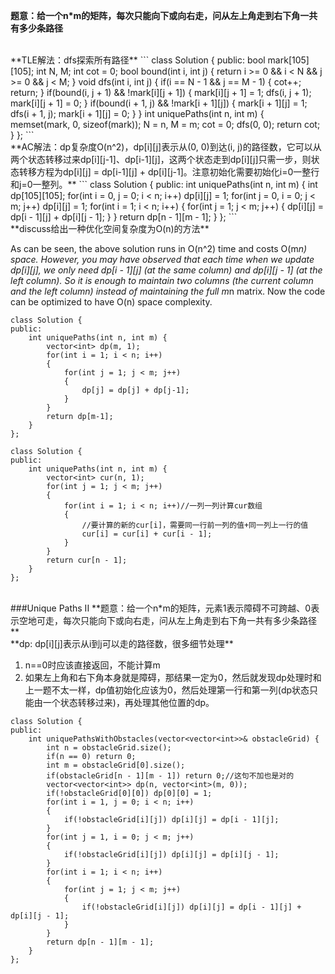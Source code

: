 **题意：给一个n*m的矩阵，每次只能向下或向右走，问从左上角走到右下角一共有多少条路径**

<br/>
**TLE解法：dfs探索所有路径**
```
class Solution {
public:
    bool mark[105][105];
    int N, M;
    int cot = 0;
    bool bound(int i, int j)
    {
        return i >= 0 && i < N && j >= 0 && j < M;
    }
    void dfs(int i, int j)
    {
        if(i == N - 1 && j == M - 1)
        {
            cot++;
            return;
        }
        if(bound(i, j + 1) && !mark[i][j + 1])
        {
            mark[i][j + 1] = 1;
            dfs(i, j + 1);
            mark[i][j + 1] = 0;
        }
        if(bound(i + 1, j) && !mark[i + 1][j])
        {
            mark[i + 1][j] = 1;
            dfs(i + 1, j);
            mark[i + 1][j] = 0;
        }
    }
    int uniquePaths(int n, int m) {
        memset(mark, 0, sizeof(mark));
        N = n, M = m;
        cot = 0;
        dfs(0, 0);
        return cot;
    }
};
```
<br/>
**AC解法：dp复杂度O(n^2)，dp[i][j]表示从(0, 0)到达(i, j)的路径数，它可以从两个状态转移过来dp[i][j-1]、dp[i-1][j]，这两个状态走到dp[i][j]只需一步，则状态转移方程为dp[i][j] = dp[i-1][j] + dp[i][j-1]。注意初始化需要初始化i=0一整行和j=0一整列。**
```
class Solution {
public:
    int uniquePaths(int n, int m) {
        int dp[105][105];
        for(int i = 0, j = 0; i < n; i++) dp[i][j] = 1;
        for(int j = 0, i = 0; j < m; j++) dp[i][j] = 1;
        for(int i = 1; i < n; i++)
        {
            for(int j = 1; j < m; j++)
            {
                dp[i][j] = dp[i - 1][j] + dp[i][j - 1];
            }
        }
        return dp[n - 1][m - 1];
    }
};
```
<br/>
**discuss给出一种优化空间复杂度为O(n)的方法**

As can be seen, the above solution runs in O(n^2) time and costs O(m*n) space. However, you may have observed that each time when we update dp[i][j], we only need dp[i - 1][j] (at the same column) and dp[i][j - 1] (at the left column). So it is enough to maintain two columns (the current column and the left column) instead of maintaining the full m*n matrix. Now the code can be optimized to have O(n) space complexity.
```
class Solution {
public:
    int uniquePaths(int n, int m) {
        vector<int> dp(m, 1);
        for(int i = 1; i < n; i++)
        {
            for(int j = 1; j < m; j++)
            {
                dp[j] = dp[j] + dp[j-1];
            }
        }
        return dp[m-1];
    }
};

class Solution {
public:
    int uniquePaths(int n, int m) {
        vector<int> cur(n, 1);
        for(int j = 1; j < m; j++)
        {
            for(int i = 1; i < n; i++)//一列一列计算cur数组
            {
                //要计算的新的cur[i]，需要同一行前一列的值+同一列上一行的值
                cur[i] = cur[i] + cur[i - 1];
            }
        }
        return cur[n - 1];
    }
};
```
<br/>
###Unique Paths II
**题意：给一个n*m的矩阵，元素1表示障碍不可跨越、0表示空地可走，每次只能向下或向右走，问从左上角走到右下角一共有多少条路径**

<br/>
**dp: dp[i][j]表示从i到j可以走的路径数，很多细节处理**

1. n==0时应该直接返回，不能计算m
2. 如果左上角和右下角本身就是障碍，那结果一定为0，然后就发现dp处理时和上一题不太一样，dp值初始化应该为0，然后处理第一行和第一列(dp状态只能由一个状态转移过来)，再处理其他位置的dp。


```
class Solution {
public:
    int uniquePathsWithObstacles(vector<vector<int>>& obstacleGrid) {
        int n = obstacleGrid.size();
        if(n == 0) return 0;
        int m = obstacleGrid[0].size();
        if(obstacleGrid[n - 1][m - 1]) return 0;//这句不加也是对的
        vector<vector<int>> dp(n, vector<int>(m, 0));
        if(!obstacleGrid[0][0]) dp[0][0] = 1;
        for(int i = 1, j = 0; i < n; i++)
        {
            if(!obstacleGrid[i][j]) dp[i][j] = dp[i - 1][j];
        }
        for(int j = 1, i = 0; j < m; j++)
        {
            if(!obstacleGrid[i][j]) dp[i][j] = dp[i][j - 1];
        }
        for(int i = 1; i < n; i++)
        {
            for(int j = 1; j < m; j++)
            {
                if(!obstacleGrid[i][j]) dp[i][j] = dp[i - 1][j] + dp[i][j - 1];
            }
        }
        return dp[n - 1][m - 1];
    }
};
```